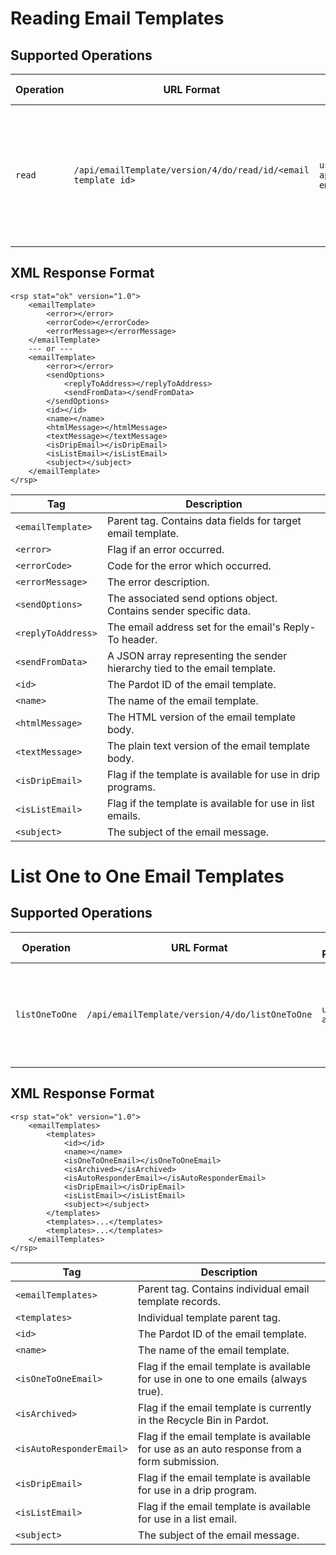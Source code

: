 # Reading Email Templates


## Supported Operations<a name="71862-supported-operations" id="supported-operations"></a>


| **Operation** | **URL Format**                             | **Required Parameters** | **Description**  |
| ------------- | ------------------------------------------ | ----------------------- | -----------------|
| `read` | `/api/emailTemplate/version/4/do/read/id/<email template id>` | `user_key, api_key, emailTemplateId` | Returns the data for the email template specified by `<id>`. `<id>` is the Pardot ID of the target email template. |


## XML Response Format

```
<rsp stat="ok" version="1.0">
    <emailTemplate>
        <error></error>
        <errorCode></errorCode>
        <errorMessage></errorMessage>
    </emailTemplate>
    --- or ---
    <emailTemplate>
        <error></error>
        <sendOptions>
            <replyToAddress></replyToAddress>
            <sendFromData></sendFromData>
        </sendOptions>
        <id></id>
        <name></name>
        <htmlMessage></htmlMessage>
        <textMessage></textMessage>
        <isDripEmail></isDripEmail>
        <isListEmail></isListEmail>
        <subject></subject>
    </emailTemplate>
</rsp>
```

| **Tag** | **Description** |
| ------- | --------------- |
| `<emailTemplate>` | Parent tag. Contains data fields for target email template. |
| `<error>` | Flag if an error occurred. |
| `<errorCode>` | Code for the error which occurred. |
| `<errorMessage>` | The error description. |
| `<sendOptions>` | The associated send options object. Contains sender specific data. |
| `<replyToAddress>` | The email address set for the email's Reply-To header. |
| `<sendFromData>` | A JSON array representing the sender hierarchy tied to the email template. |
| `<id>` | The Pardot ID of the email template. |
| `<name>` | The name of the email template. |
| `<htmlMessage>` | The HTML version of the email template body. |
| `<textMessage>` | The plain text version of the email template body. |
| `<isDripEmail>` | Flag if the template is available for use in drip programs. |
| `<isListEmail>` | Flag if the template is available for use in list emails. |
| `<subject>` | The subject of the email message. |

# List One to One Email Templates

## Supported Operations<a name="71862-supported-operations" id="supported-operations"></a>

| **Operation** | **URL Format**                             | **Required Parameters** | **Description**  |
| ------------- | ------------------------------------------ | ----------------------- | -----------------|
| `listOneToOne` | `/api/emailTemplate/version/4/do/listOneToOne` | `user_key, api_key` | Returns a list of email templates which are enabled for use in one to one emails. |

## XML Response Format

```
<rsp stat="ok" version="1.0">
    <emailTemplates>
        <templates>
            <id></id>
            <name></name>
            <isOneToOneEmail></isOneToOneEmail>
            <isArchived></isArchived>
            <isAutoResponderEmail></isAutoResponderEmail>
            <isDripEmail></isDripEmail>
            <isListEmail></isListEmail>
            <subject></subject>
        </templates>
        <templates>...</templates>
        <templates>...</templates>
    </emailTemplates>
</rsp>
```

| **Tag** | **Description** |
| ------- | --------------- |
| `<emailTemplates>` | Parent tag. Contains individual email template records. |
| `<templates>` | Individual template parent tag. |
| `<id>` | The Pardot ID of the email template. |
| `<name>` | The name of the email template. |
| `<isOneToOneEmail>` | Flag if the email template is available for use in one to one emails (always true). |
| `<isArchived>` | Flag if the email template is currently in the Recycle Bin in Pardot. |
| `<isAutoResponderEmail>` | Flag if the email template is available for use as an auto response from a form submission. |
| `<isDripEmail>` | Flag if the email template is available for use in a drip program. |
| `<isListEmail>` | Flag if the email template is available for use in a list email. |
| `<subject>` | The subject of the email message. |
